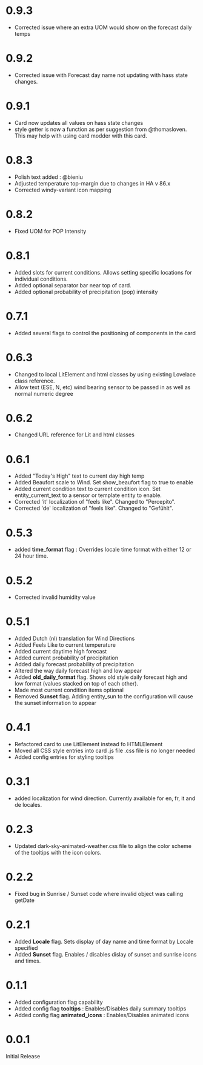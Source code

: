 # 0.9.3
 - Corrected issue where an extra UOM would show on the forecast daily temps
 
# 0.9.2
 - Corrected issue with Forecast day name not updating with hass state changes.
 
# 0.9.1
 - Card now updates all values on hass state changes
 - style getter is now a function as per suggestion from @thomasloven.  This may help with using card modder with this card.
 
# 0.8.3
 - Polish text added : @bieniu
 - Adjusted temperature top-margin due to changes in HA v 86.x
 - Corrected windy-variant icon mapping
 
# 0.8.2
 - Fixed UOM for POP Intensity
 
# 0.8.1
 - Added slots for current conditions.  Allows setting specific locations for individual conditions.
 - Added optional separator bar near top of card.
 - Added optional probability of precipitation (pop) intensity
 
# 0.7.1
 - Added several flags to control the positioning of components in the card
 
# 0.6.3
- Changed to local LitElement and html classes by using existing Lovelace class reference.
- Allow text (ESE, N, etc) wind bearing sensor to be passed in as well as normal numeric degree

# 0.6.2
- Changed URL reference for Lit and html classes

# 0.6.1
- Added "Today's High" text to current day high temp
- Added Beaufort scale to Wind. Set show_beaufort flag to true to enable
- Added current condition text to current condition icon.  Set entity_current_text to a sensor or template entity to enable.
- Corrected 'it' localization of "feels like".  Changed to "Percepito".
- Corrected 'de' localization of "feels like".  Changed to "Gefühlt".

# 0.5.3
- added **time_format** flag : Overrides locale time format with either 12 or 24 hour time.

# 0.5.2
- Corrected invalid humidity value

# 0.5.1
- Added Dutch (nl) translation for Wind Directions
- Added Feels Like to current temperature
- Added current daytime high forecast
- Added current probability of precipitation
- Added daily forecast probability of precipitation
- Altered the way daily forecast high and low appear
- Added **old_daily_format** flag. Shows old style daily forecast high and low format (values stacked on top of each other).
- Made most current condition items optional
- Removed **Sunset** flag. Adding entity_sun to the configuration will cause the sunset information to appear

# 0.4.1
- Refactored card to use LitElement instead fo HTMLElement
- Moved all CSS style entries into card .js file  .css file is no longer needed
- Added config entries for styling tooltips

# 0.3.1
- added localization for wind direction.  Currently available for en, fr, it and de locales.

# 0.2.3
- Updated dark-sky-animated-weather.css file to align the color scheme of the tooltips with the icon colors.

# 0.2.2
- Fixed bug in Sunrise / Sunset code where invalid object was calling getDate

# 0.2.1
- Added **Locale** flag.  Sets display of day name and time format by Locale specified
- Added **Sunset** flag.  Enables / disables dislay of sunset and sunrise icons and times.

# 0.1.1
- Added configuration flag capability
- Added config flag **tooltips** : Enables/Disables daily summary tooltips
- Added config flag **animated_icons** : Enables/Disables animated icons

# 0.0.1  
Initial Release
